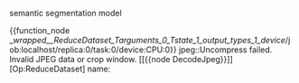 semantic segmentation model

 {{function_node __wrapped__ReduceDataset_Targuments_0_Tstate_1_output_types_1_device_/job:localhost/replica:0/task:0/device:CPU:0}} jpeg::Uncompress failed. Invalid JPEG data or crop window.
	 [[{{node DecodeJpeg}}]] [Op:ReduceDataset] name: 